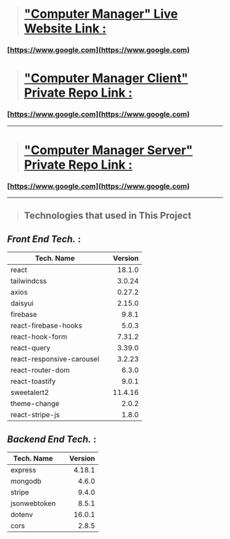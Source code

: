 > # ["Computer Manager" Live Website Link :](https://www.google.com)

### [https://www.google.com](https://www.google.com)

> # ["Computer Manager Client" Private Repo Link :](https://www.google.com)

### [https://www.google.com](https://www.google.com)

---

> # ["Computer Manager Server" Private Repo Link :](https://www.google.com)

### [https://www.google.com](https://www.google.com)

---

> ## Technologies that used in This Project

## _Front End Tech._ :

| Tech. Name                |     | Version |
| ------------------------- | :-: | ------: |
| react                     |     |  18.1.0 |
| tailwindcss               |     |  3.0.24 |
| axios                     |     |  0.27.2 |
| daisyui                   |     |  2.15.0 |
| firebase                  |     |   9.8.1 |
| react-firebase-hooks      |     |   5.0.3 |
| react-hook-form           |     |  7.31.2 |
| react-query               |     |  3.39.0 |
| react-responsive-carousel |     |  3.2.23 |
| react-router-dom          |     |   6.3.0 |
| react-toastify            |     |   9.0.1 |
| sweetalert2               |     | 11.4.16 |
| theme-change              |     |   2.0.2 |
| react-stripe-js           |     |   1.8.0 |

## _Backend End Tech._ :

| Tech. Name   |     | Version |
| ------------ | :-: | ------: |
| express      |     |  4.18.1 |
| mongodb      |     |   4.6.0 |
| stripe       |     |   9.4.0 |
| jsonwebtoken |     |   8.5.1 |
| dotenv       |     |  16.0.1 |
| cors         |     |   2.8.5 |
